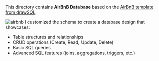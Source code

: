 This directory contains **AirBnB Database** based on the [AirBnB template from drawSQL](https://drawsql.app/templates/airbnb?fbclid=IwY2xjawM94QxleHRuA2FlbQIxMQABHj5xyNOKYYWPYpYF5mWuUBqYNuk9jMTfrgU34f5Wq2GPbEBUBTXfKWRw23eR_aem_QiY-iWDvgEMGIycn7cPOlw).  

![airbnb](https://scontent.fmnl4-4.fna.fbcdn.net/v/t1.15752-9/550822033_4287660228221606_4670775246311226283_n.png?_nc_cat=102&ccb=1-7&_nc_sid=9f807c&_nc_eui2=AeH-8CABFKRfwCOYmWXWuYg5DK9AacwZetgMr0BpzBl62Peu7y2n8TPl6pG2ug9HAyThOrpJr_QqxRLHH-FRjPTx&_nc_ohc=-dTWh0xVh-0Q7kNvwGTDOwv&_nc_oc=AdkUUNBjFAH8lmgBrnQXiLqeGf20Z_FOfBcKJViW7-sj6pmah1Mv_rpCGAVyqfMCO2K5Upefm2XqchUL5I7VkW5X&_nc_zt=23&_nc_ht=scontent.fmnl4-4.fna&oh=03_Q7cD3QHmiN9Yc9sITR7NkPLy7UQ0a7bdv1hDCQBLmgdxvI2y5A&oe=68F877A4)
I customized the schema to create a database design that showcases:  
- Table structures and relationships  
- CRUD operations (Create, Read, Update, Delete)  
- Basic SQL queries  
- Advanced SQL features (joins, aggregations, triggers, etc.)  
